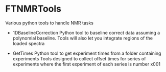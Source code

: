 # FTNMRTools

Various python tools to handle NMR tasks

- 1DBaselineCorrection
Python tool to baseline correct data assuming a polynomial baseline.
Tools will also let you integrate regions of the loaded spectra

- GetTimes
Python tool to get experiment times from a folder containing experiments
Tools designed to collect offset times for series of experiments where the first experiment of each series is number x001
